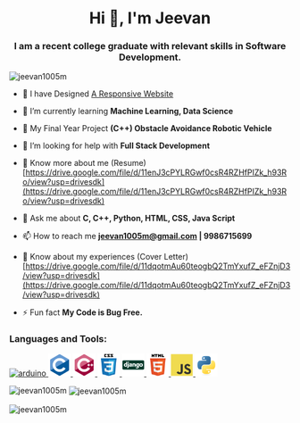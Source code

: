 <h1 align="center">Hi 👋, I'm Jeevan </h1>
<h3 align="center">I am a recent college graduate with relevant skills in Software Development.</h3>

<p align="left"> <img src="https://komarev.com/ghpvc/?username=jeevan1005m&label=Profile%20views&color=0e75b6&style=flat" alt="jeevan1005m" /> </p>

- 🔭 I have Designed [A Responsive Website](https://codepen.io/jeevan1998m/pen/zYZBWOV)

- 🌱 I’m currently learning **Machine Learning, Data Science**

- 👯 My Final Year Project **(C++) Obstacle Avoidance Robotic Vehicle**

- 🤝 I’m looking for help with **Full Stack Development**

- 📝 Know more about me (Resume) [https://drive.google.com/file/d/11enJ3cPYLRGwf0csR4RZHfPIZk_h93Ro/view?usp=drivesdk](https://drive.google.com/file/d/11enJ3cPYLRGwf0csR4RZHfPIZk_h93Ro/view?usp=drivesdk)

- 💬 Ask me about **C, C++, Python, HTML, CSS, Java Script**

- 📫 How to reach me **jeevan1005m@gmail.com | 9986715699**

- 📄 Know about my experiences (Cover Letter) [https://drive.google.com/file/d/11dqotmAu60teogbQ2TmYxufZ_eFZnjD3/view?usp=drivesdk](https://drive.google.com/file/d/11dqotmAu60teogbQ2TmYxufZ_eFZnjD3/view?usp=drivesdk)

- ⚡ Fun fact **My Code is Bug Free.**


<h3 align="left">Languages and Tools:</h3>
<p align="left"> <a href="https://www.arduino.cc/" target="_blank"> <img src="https://cdn.worldvectorlogo.com/logos/arduino-1.svg" alt="arduino" width="40" height="40"/> </a> <a href="https://www.cprogramming.com/" target="_blank"> <img src="https://raw.githubusercontent.com/devicons/devicon/master/icons/c/c-original.svg" alt="c" width="40" height="40"/> </a> <a href="https://www.w3schools.com/cpp/" target="_blank"> <img src="https://raw.githubusercontent.com/devicons/devicon/master/icons/cplusplus/cplusplus-original.svg" alt="cplusplus" width="40" height="40"/> </a> <a href="https://www.w3schools.com/css/" target="_blank"> <img src="https://raw.githubusercontent.com/devicons/devicon/master/icons/css3/css3-original-wordmark.svg" alt="css3" width="40" height="40"/> </a> <a href="https://www.djangoproject.com/" target="_blank"> <img src="https://raw.githubusercontent.com/devicons/devicon/master/icons/django/django-original.svg" alt="django" width="40" height="40"/> </a> <a href="https://www.w3.org/html/" target="_blank"> <img src="https://raw.githubusercontent.com/devicons/devicon/master/icons/html5/html5-original-wordmark.svg" alt="html5" width="40" height="40"/> </a> <a href="https://developer.mozilla.org/en-US/docs/Web/JavaScript" target="_blank"> <img src="https://raw.githubusercontent.com/devicons/devicon/master/icons/javascript/javascript-original.svg" alt="javascript" width="40" height="40"/> </a> <a href="https://www.python.org" target="_blank"> <img src="https://raw.githubusercontent.com/devicons/devicon/master/icons/python/python-original.svg" alt="python" width="40" height="40"/> </a> </p>

<p><img align="left" src="https://github-readme-stats.vercel.app/api/top-langs?username=jeevan1005m&show_icons=true&locale=en&layout=compact" alt="jeevan1005m" /></p>

<p>&nbsp;<img align="center" src="https://github-readme-stats.vercel.app/api?username=jeevan1005m&show_icons=true&locale=en" alt="jeevan1005m" /></p>

<p><img align="center" src="https://github-readme-streak-stats.herokuapp.com/?user=jeevan1005m&" alt="jeevan1005m" /></p>
